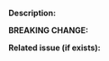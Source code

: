 <!--
Thank you very much for your pull request!

If your PR is the addition of a new feature or a bugfix, please make sure all these boxes are ticked with an x:

- [ ] The new feature, or the fix is tested with jest and if applicable with cypress
- [ ] The code is properly formatted using the project's prettier and eslint settings
- [ ] Make sure that everything is properly typed in the code.
- [ ] Contribution guidelines are met
-->

**Description:**

<!--
If this PR introduces a breaking change, it must contain a notice for it to be included in the CHANGELOG.
-->

**BREAKING CHANGE:** <!-- add description or remove entirely if not breaking -->

**Related issue (if exists):**
